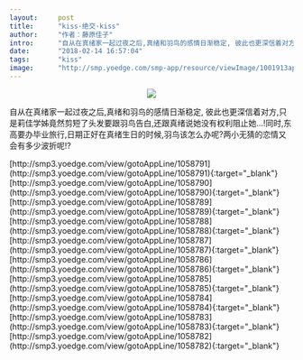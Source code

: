 ```yaml
---
layout:     post
title:      "kiss·绝交·kiss"
author:     "作者：藤原佳子"
intro:      "自从在真绪家一起过夜之后,真绪和羽鸟的感情日渐稳定, 彼此也更深信着对方,只是莉佳学姊竟然剪短了头发要跟羽鸟告白,还跟真绪说她没有权利阻止她…!同时,东高要办毕业旅行,日期正好在真绪生日的时候,羽鸟该怎么办呢?两小无猜的恋情又会有多少波折呢!?"
date:       "2018-02-14 16:57:04"
tags:       "kiss"
image:      "http://smp.yoedge.com/smp-app/resource/viewImage/1001913appline.png"
---
```

<div style="text-align: center">
<p><img src="http://smp.yoedge.com/smp-app/resource/viewImage/1001913appline.png"/></p>
</div>
<p class="post-meta">
<span>自从在真绪家一起过夜之后,真绪和羽鸟的感情日渐稳定, 彼此也更深信着对方,只是莉佳学姊竟然剪短了头发要跟羽鸟告白,还跟真绪说她没有权利阻止她…!同时,东高要办毕业旅行,日期正好在真绪生日的时候,羽鸟该怎么办呢?两小无猜的恋情又会有多少波折呢!?</span>
</p>
[http://smp3.yoedge.com/view/gotoAppLine/1058791](http://smp3.yoedge.com/view/gotoAppLine/1058791){:target="_blank"}
[http://smp3.yoedge.com/view/gotoAppLine/1058790](http://smp3.yoedge.com/view/gotoAppLine/1058790){:target="_blank"}
[http://smp3.yoedge.com/view/gotoAppLine/1058789](http://smp3.yoedge.com/view/gotoAppLine/1058789){:target="_blank"}
[http://smp3.yoedge.com/view/gotoAppLine/1058788](http://smp3.yoedge.com/view/gotoAppLine/1058788){:target="_blank"}
[http://smp3.yoedge.com/view/gotoAppLine/1058787](http://smp3.yoedge.com/view/gotoAppLine/1058787){:target="_blank"}
[http://smp3.yoedge.com/view/gotoAppLine/1058786](http://smp3.yoedge.com/view/gotoAppLine/1058786){:target="_blank"}
[http://smp3.yoedge.com/view/gotoAppLine/1058785](http://smp3.yoedge.com/view/gotoAppLine/1058785){:target="_blank"}
[http://smp3.yoedge.com/view/gotoAppLine/1058784](http://smp3.yoedge.com/view/gotoAppLine/1058784){:target="_blank"}
[http://smp3.yoedge.com/view/gotoAppLine/1058783](http://smp3.yoedge.com/view/gotoAppLine/1058783){:target="_blank"}
[http://smp3.yoedge.com/view/gotoAppLine/1058782](http://smp3.yoedge.com/view/gotoAppLine/1058782){:target="_blank"}


